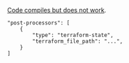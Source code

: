 [Code compiles but does not work](https://github.com/hashicorp/packer/issues/7502).

```
"post-processors": [
    {
        "type": "terraform-state",
        "terraform_file_path": "...",
    }
]
```